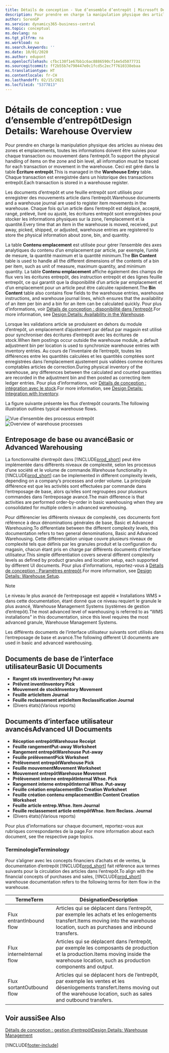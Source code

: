```yaml
---
title: Détails de conception - Vue d’ensemble d’entrepôt | Microsoft Docs
description: Pour prendre en charge la manipulation physique des articles au niveau des zones et emplacements, toutes les informations doivent être suivies pour chaque transaction ou mouvement dans l’entrepôt. Ceci est géré dans la table **Écriture entrepôt**. Chaque transaction est enregistrée dans un historique des transactions entrepôt.
author: SorenGP
ms.service: dynamics365-business-central
ms.topic: conceptual
ms.devlang: na
ms.tgt_pltfrm: na
ms.workload: na
ms.search.keywords: ''
ms.date: 10/01/2020
ms.author: edupont
ms.openlocfilehash: cfbc130f1e67bb1c6ac8886590cf14e5d5077731
ms.sourcegitcommit: ff2b55b7e790447e0c1fcd5c2ec7f7610338ebaa
ms.translationtype: HT
ms.contentlocale: fr-CH
ms.lasthandoff: 02/15/2021
ms.locfileid: "5377813"
---
```

# <a name="design-details-warehouse-overview"></a><span data-ttu-id="994fa-105">Détails de conception : vue d’ensemble d’entrepôt</span><span class="sxs-lookup"><span data-stu-id="994fa-105">Design Details: Warehouse Overview</span></span>
<span data-ttu-id="994fa-106">Pour prendre en charge la manipulation physique des articles au niveau des zones et emplacements, toutes les informations doivent être suivies pour chaque transaction ou mouvement dans l’entrepôt.</span><span class="sxs-lookup"><span data-stu-id="994fa-106">To support the physical handling of items on the zone and bin level, all information must be traced for each transaction or movement in the warehouse.</span></span> <span data-ttu-id="994fa-107">Ceci est géré dans la table **Écriture entrepôt**.</span><span class="sxs-lookup"><span data-stu-id="994fa-107">This is managed in the **Warehouse Entry** table.</span></span> <span data-ttu-id="994fa-108">Chaque transaction est enregistrée dans un historique des transactions entrepôt.</span><span class="sxs-lookup"><span data-stu-id="994fa-108">Each transaction is stored in a warehouse register.</span></span>  

<span data-ttu-id="994fa-109">Les documents d’entrepôt et une feuille entrepôt sont utilisés pour enregistrer des mouvements article dans l’entrepôt.</span><span class="sxs-lookup"><span data-stu-id="994fa-109">Warehouse documents and a warehouse journal are used to register item movements in the warehouse.</span></span> <span data-ttu-id="994fa-110">Chaque fois qu’un article dans l’entrepôt est déplacé, accepté, rangé, prélevé, livré ou ajusté, les écritures entrepôt sont enregistrées pour stocker les informations physiques sur la zone, l’emplacement et la quantité.</span><span class="sxs-lookup"><span data-stu-id="994fa-110">Every time that an item in the warehouse is moved, received, put away, picked, shipped, or adjusted, warehouse entries are registered to store the physical information about zone, bin, and quantity.</span></span>

<span data-ttu-id="994fa-111">La table **Contenu emplacement** est utilisée pour gérer l’ensemble des axes analytiques du contenu d’un emplacement par article, par exemple, l’unité de mesure, la quantité maximum et la quantité minimum.</span><span class="sxs-lookup"><span data-stu-id="994fa-111">The **Bin Content** table is used to handle all the different dimensions of the contents of a bin per item, such as unit of measure, maximum quantity, and minimum quantity.</span></span> <span data-ttu-id="994fa-112">La table **Contenu emplacement** affiche également des champs de flux vers les écritures entrepôt, des instruction entrepôt et des lignes feuille entrepôt, ce qui garantit que la disponibilité d’un article par emplacement et d’un emplacement pour un article peut être calculée rapidement.</span><span class="sxs-lookup"><span data-stu-id="994fa-112">The **Bin Content** table also contains flow fields to the warehouse entries, warehouse instructions, and warehouse journal lines, which ensures that the availability of an item per bin and a bin for an item can be calculated quickly.</span></span> <span data-ttu-id="994fa-113">Pour plus d’informations, voir [Détails de conception : disponibilité dans l’entrepôt](design-details-availability-in-the-warehouse.md).</span><span class="sxs-lookup"><span data-stu-id="994fa-113">For more information, see [Design Details: Availability in the Warehouse](design-details-availability-in-the-warehouse.md).</span></span>  

<span data-ttu-id="994fa-114">Lorsque les validations article se produisent en dehors du module d’entrepôt, un emplacement d’ajustement par défaut par magasin est utilisé pour synchroniser des écritures d’entrepôt avec les écritures de stock.</span><span class="sxs-lookup"><span data-stu-id="994fa-114">When item postings occur outside the warehouse module, a default adjustment bin per location is used to synchronize warehouse entries with inventory entries.</span></span> <span data-ttu-id="994fa-115">Au cours de l’inventaire de l’entrepôt, toutes les différences entre les quantités calculées et les quantités comptées sont enregistrées dans l’emplacement ajustement puis validées comme écritures comptables articles de correction.</span><span class="sxs-lookup"><span data-stu-id="994fa-115">During physical inventory of the warehouse, any differences between the calculated and counted quantities are recorded in the adjustment bin and then posted as correcting item ledger entries.</span></span> <span data-ttu-id="994fa-116">Pour plus d’informations, voir [Détails de conception : intégration avec le stock](design-details-integration-with-inventory.md).</span><span class="sxs-lookup"><span data-stu-id="994fa-116">For more information, see [Design Details: Integration with Inventory](design-details-integration-with-inventory.md).</span></span>  

<span data-ttu-id="994fa-117">La figure suivante présente les flux d’entrepôt courants.</span><span class="sxs-lookup"><span data-stu-id="994fa-117">The following illustration outlines typical warehouse flows.</span></span>  

<span data-ttu-id="994fa-118">![Vue d’ensemble des processus entrepôt](media/design_details_warehouse_management_overview.png "Vue d’ensemble des processus entrepôt")</span><span class="sxs-lookup"><span data-stu-id="994fa-118">![Overview of warehouse processes](media/design_details_warehouse_management_overview.png "Overview of warehouse processes")</span></span>  

## <a name="basic-or-advanced-warehousing"></a><span data-ttu-id="994fa-119">Entreposage de base ou avancé</span><span class="sxs-lookup"><span data-stu-id="994fa-119">Basic or Advanced Warehousing</span></span>  
<span data-ttu-id="994fa-120">La fonctionnalité d’entrepôt dans [!INCLUDE[prod_short](includes/prod_short.md)] peut être implémentée dans différents niveaux de complexité, selon les processus d’une société et le volume de commande.</span><span class="sxs-lookup"><span data-stu-id="994fa-120">Warehouse functionality in [!INCLUDE[prod_short](includes/prod_short.md)] can be implemented in different complexity levels, depending on a company’s processes and order volume.</span></span> <span data-ttu-id="994fa-121">La principale différence est que les activités sont effectuées par commande dans l’entreposage de base, alors qu’elles sont regroupées pour plusieurs commandes dans l’entreposage avancé.</span><span class="sxs-lookup"><span data-stu-id="994fa-121">The main difference is that activities are performed order-by-order in basic warehousing when they are consolidated for multiple orders in advanced warehousing.</span></span>  

 <span data-ttu-id="994fa-122">Pour différencier les différents niveaux de complexité, ces documents font référence à deux dénominations générales de base, Basic et Advanced Warehousing.</span><span class="sxs-lookup"><span data-stu-id="994fa-122">To differentiate between the different complexity levels, this documentation refers to two general denominations, Basic and Advanced Warehousing.</span></span> <span data-ttu-id="994fa-123">Cette différenciation unique couvre plusieurs niveaux de complexité tels que définis par les granules produit et la configuration du magasin, chacun étant pris en charge par différents documents d’interface utilisateur.</span><span class="sxs-lookup"><span data-stu-id="994fa-123">This simple differentiation covers several different complexity levels as defined by product granules and location setup, each supported by different UI documents.</span></span> <span data-ttu-id="994fa-124">Pour plus d’informations, reportez\-vous à [Détails de conception : Paramètres entrepôt](design-details-warehouse-setup.md).</span><span class="sxs-lookup"><span data-stu-id="994fa-124">For more information, see [Design Details: Warehouse Setup](design-details-warehouse-setup.md).</span></span>  

> [!NOTE]  
>  <span data-ttu-id="994fa-125">Le niveau le plus avancé de l’entreposage est appelé « Installations WMS » dans cette documentation, étant donné que ce niveau requiert le granule le plus avancé, Warehouse Management Systems (systèmes de gestion d’entrepôt).</span><span class="sxs-lookup"><span data-stu-id="994fa-125">The most advanced level of warehousing is referred to as “WMS installations” in this documentation, since this level requires the most advanced granule, Warehouse Management Systems.</span></span>  

 <span data-ttu-id="994fa-126">Les différents documents de l’interface utilisateur suivants sont utilisés dans l’entreposage de base et avancé.</span><span class="sxs-lookup"><span data-stu-id="994fa-126">The following different UI documents are used in basic and advanced warehousing.</span></span>  

## <a name="basic-ui-documents"></a><span data-ttu-id="994fa-127">Documents de base de l’interface utilisateur</span><span class="sxs-lookup"><span data-stu-id="994fa-127">Basic UI Documents</span></span>  

-   <span data-ttu-id="994fa-128">**Rangmt stk invent**</span><span class="sxs-lookup"><span data-stu-id="994fa-128">**Inventory Put-away**</span></span>  
-   <span data-ttu-id="994fa-129">**Prélvmt invent**</span><span class="sxs-lookup"><span data-stu-id="994fa-129">**Inventory Pick**</span></span>  
-   <span data-ttu-id="994fa-130">**Mouvement de stock**</span><span class="sxs-lookup"><span data-stu-id="994fa-130">**Inventory Movement**</span></span>  
-   <span data-ttu-id="994fa-131">**Feuille article**</span><span class="sxs-lookup"><span data-stu-id="994fa-131">**Item Journal**</span></span>  
-   <span data-ttu-id="994fa-132">**Feuille reclassement article**</span><span class="sxs-lookup"><span data-stu-id="994fa-132">**Item Reclassification Journal**</span></span>  
-   <span data-ttu-id="994fa-133">(Divers états)</span><span class="sxs-lookup"><span data-stu-id="994fa-133">(Various reports)</span></span>  

## <a name="advanced-ui-documents"></a><span data-ttu-id="994fa-134">Documents d’interface utilisateur avancés</span><span class="sxs-lookup"><span data-stu-id="994fa-134">Advanced UI Documents</span></span>  

-   <span data-ttu-id="994fa-135">**Réception entrepôt**</span><span class="sxs-lookup"><span data-stu-id="994fa-135">**Warehouse Receipt**</span></span>  
-   <span data-ttu-id="994fa-136">**Feuille rangement**</span><span class="sxs-lookup"><span data-stu-id="994fa-136">**Put-away Worksheet**</span></span>  
-   <span data-ttu-id="994fa-137">**Rangement entrepôt**</span><span class="sxs-lookup"><span data-stu-id="994fa-137">**Warehouse Put-away**</span></span>  
-   <span data-ttu-id="994fa-138">**Feuille prélèvement**</span><span class="sxs-lookup"><span data-stu-id="994fa-138">**Pick Worksheet**</span></span>  
-   <span data-ttu-id="994fa-139">**Prélèvement entrepôt**</span><span class="sxs-lookup"><span data-stu-id="994fa-139">**Warehouse Pick**</span></span>  
-   <span data-ttu-id="994fa-140">**Feuille mouvement**</span><span class="sxs-lookup"><span data-stu-id="994fa-140">**Movement Worksheet**</span></span>  
-   <span data-ttu-id="994fa-141">**Mouvement entrepôt**</span><span class="sxs-lookup"><span data-stu-id="994fa-141">**Warehouse Movement**</span></span>  
-   <span data-ttu-id="994fa-142">**Prélèvement interne entrepôt**</span><span class="sxs-lookup"><span data-stu-id="994fa-142">**Internal Whse. Pick**</span></span>  
-   <span data-ttu-id="994fa-143">**Rangement interne entrepôt**</span><span class="sxs-lookup"><span data-stu-id="994fa-143">**Internal Whse. Put-away**</span></span>  
-   <span data-ttu-id="994fa-144">**Feuille création emplacement**</span><span class="sxs-lookup"><span data-stu-id="994fa-144">**Bin Creation Worksheet**</span></span>  
-   <span data-ttu-id="994fa-145">**Feuille création contenu emplacement**</span><span class="sxs-lookup"><span data-stu-id="994fa-145">**Bin Content Creation Worksheet**</span></span>  
-   <span data-ttu-id="994fa-146">**Feuille article entrep.**</span><span class="sxs-lookup"><span data-stu-id="994fa-146">**Whse. Item Journal**</span></span>  
-   <span data-ttu-id="994fa-147">**Feuille reclassement article entrepôt**</span><span class="sxs-lookup"><span data-stu-id="994fa-147">**Whse. Item Reclass. Journal**</span></span>  
-   <span data-ttu-id="994fa-148">(Divers états)</span><span class="sxs-lookup"><span data-stu-id="994fa-148">(Various reports)</span></span>  

<span data-ttu-id="994fa-149">Pour plus d’informations sur chaque document, reportez-vous aux rubriques correspondantes de la page.</span><span class="sxs-lookup"><span data-stu-id="994fa-149">For more information about each document, see the respective page topics.</span></span>  

### <a name="terminology"></a><span data-ttu-id="994fa-150">Terminologie</span><span class="sxs-lookup"><span data-stu-id="994fa-150">Terminology</span></span>  
<span data-ttu-id="994fa-151">Pour s’aligner avec les concepts financiers d’achats et de ventes, la documentation d’entrepôt [!INCLUDE[prod_short](includes/prod_short.md)] fait référence aux termes suivants pour la circulation des articles dans l’entrepôt.</span><span class="sxs-lookup"><span data-stu-id="994fa-151">To align with the financial concepts of purchases and sales, [!INCLUDE[prod_short](includes/prod_short.md)] warehouse documentation refers to the following terms for item flow in the warehouse.</span></span>  

|<span data-ttu-id="994fa-152">Terme</span><span class="sxs-lookup"><span data-stu-id="994fa-152">Term</span></span>|<span data-ttu-id="994fa-153">Désignation</span><span class="sxs-lookup"><span data-stu-id="994fa-153">Description</span></span>|  
|----------|---------------------------------------|  
|<span data-ttu-id="994fa-154">Flux entrant</span><span class="sxs-lookup"><span data-stu-id="994fa-154">Inbound flow</span></span>|<span data-ttu-id="994fa-155">Articles qui se déplacent dans l’entrepôt, par exemple les achats et les enlogements transfert.</span><span class="sxs-lookup"><span data-stu-id="994fa-155">Items moving into the warehouse location, such as purchases and inbound transfers.</span></span>|  
|<span data-ttu-id="994fa-156">Flux interne</span><span class="sxs-lookup"><span data-stu-id="994fa-156">Internal flow</span></span>|<span data-ttu-id="994fa-157">Articles qui se déplacent dans l’entrepôt, par exemple les composants de production et la production.</span><span class="sxs-lookup"><span data-stu-id="994fa-157">Items moving inside the warehouse location, such as production components and output.</span></span>|  
|<span data-ttu-id="994fa-158">Flux sortant</span><span class="sxs-lookup"><span data-stu-id="994fa-158">Outbound flow</span></span>|<span data-ttu-id="994fa-159">Articles qui se déplacent hors de l’entrepôt, par exemple les ventes et les désenlogements transfert.</span><span class="sxs-lookup"><span data-stu-id="994fa-159">Items moving out of the warehouse location, such as sales and outbound transfers.</span></span>|  

## <a name="see-also"></a><span data-ttu-id="994fa-160">Voir aussi</span><span class="sxs-lookup"><span data-stu-id="994fa-160">See Also</span></span>  
 [<span data-ttu-id="994fa-161">Détails de conception : gestion d’entrepôt</span><span class="sxs-lookup"><span data-stu-id="994fa-161">Design Details: Warehouse Management</span></span>](design-details-warehouse-management.md)


[!INCLUDE[footer-include](includes/footer-banner.md)]